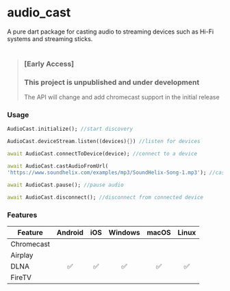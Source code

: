 # audio_cast

A pure dart package for casting audio to streaming devices such as Hi-Fi systems and streaming sticks.
</br></br>

> ### [Early Access]
> ### **This project is unpublished and under development**
> The API will change and add chromecast support in the initial release

### Usage
```dart
AudioCast.initialize(); //start discovery

AudioCast.deviceStream.listen((devices){}) //listen for devices

await AudioCast.connectToDevice(device); //connect to a device

await AudioCast.castAudioFromUrl(
'https://www.soundhelix.com/examples/mp3/SoundHelix-Song-1.mp3'); //cast audio

await AudioCast.pause(); //pause audio

await AudioCast.disconnect(); //disconnect from connected device
```
### Features

| Feature                            | Android    | iOS     | Windows   | macOS     | Linux |
| -------                            | :-------:  | :-----: | :-----: | :-----: | :-----: |
| Chromecast                         |          |         |       |       |      |
| Airplay                            |          |           |       |       |      |
| DLNA                               | ✅        | ✅        | ✅      |     ✅  |   ✅   |
| FireTV                             |          |           |       |       |      |
